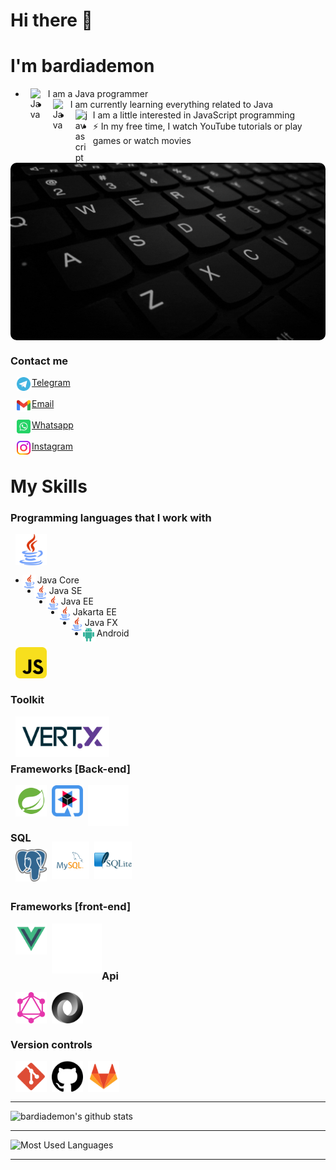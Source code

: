# Hi there 👋

# I'm bardiademon

- [<img style="margin-left: 8px;margin-right: 8px;" align="left" alt="Java" title="Java" width="20px" src="https://www.bardiademon.com/public/icons/java.svg" />][MyWebsite]
  I am a Java programmer
- [<img style="margin-left: 8px;margin-right: 8px;" align="left" alt="Java" title="Java" width="20px" src="https://www.bardiademon.com/public/icons/java.svg" />][MyWebsite]
  I am currently learning everything related to Java</br>
- [<img style="margin-left: 8px;margin-right: 8px;" align="left" alt="javascript" title="javascript" width="20px" src="https://www.bardiademon.com/public/icons/javascript.svg" />][MyWebsite]
  I am a little interested in JavaScript programming
- ⚡ In my free time, I watch YouTube tutorials or play games or watch movies

[<img style="border-radius: 10px" align="center" alt="Java" title="Java" src="images/bardiademon.gif" />][MyWebsite]
### Contact me

[<img style="margin-left: 10px;margin-right: 2px" align="left" alt="bardiademon | Telegram" width="22px" src="icons/telegram.svg" />][telegram] [Telegram]
<br/>
<br/>
[<img style="margin-left: 10px;margin-right: 2px;" align="left" alt="bardiademon | Gmail" width="22px" src="icons/gmail.svg" />][MyEmail] [Email][MyEmail]
<br/>
<br/>
[<img style="margin-left: 10px;margin-right: 2px;" align="left" alt="bardiademon | Whatsapp" width="22px" src="icons/whatsapp.svg" />][MyWhatsapp] [Whatsapp][MyWhatsapp]
<br/>
<br/>
[<img style="margin-left: 10px;margin-right: 2px;" align="left" alt="bardiademon | Instagram" width="22px" src="icons/instagram.svg" />][Instagram] [Instagram][Instagram]

# My Skills

### Programming languages that I work with

[<img style="margin-left: 8px;" align="left" alt="Java" title="Java" width="50px" src="icons/java.svg" />][MyWebsite]

<br/>
<br/>
<br/>

- [<img style="margin-left: -5px;;margin-right: 2px" align="left" alt="Java" title="Java" width="22px" src="icons/java.svg" />][MyWebsite]
  Java Core
- [<img style="margin-left: -5px;;margin-right: 2px" align="left" alt="Java" title="Java" width="22px" src="icons/java.svg" />][MyWebsite]
  Java SE
- [<img style="margin-left: -5px;;margin-right: 2px" align="left" alt="Java" title="Java" width="22px" src="icons/java.svg" />][MyWebsite]
  Java EE
- [<img style="margin-left: -5px;;margin-right: 2px" align="left" alt="Java" title="Java" width="22px" src="icons/java.svg" />][MyWebsite]
  Jakarta EE
- [<img style="margin-left: -5px;;margin-right: 2px" align="left" alt="Java" title="Java" width="22px" src="icons/java.svg" />][MyWebsite]
  Java FX
- [<img style="margin-left: -5px;;margin-right: 2px" align="left" alt="Java" title="Java" width="22px" src="icons/android.svg" />][MyWebsite]
  Android

[<img style="margin-left: 8px;" align="left" alt="javascript" title="Javascript" width="50px" src="icons/javascript.svg" />][MyWebsite]

<br/>
<br/>
<br/>

### Toolkit

[<img style="margin-left: 8px;" align="left" alt="Spring-Boot" title="Vert.X" width="150px" src="icons/vert.x.png" />][MyWebsite]

<br/>
<br/>
<br/>

### Frameworks [Back-end]

[<img style="margin-left: 8px;" align="left" alt="Spring-Boot" title="Spring-Boot" width="50px" src="icons/spring-boot.svg" />][MyWebsite]
[<img style="margin-left: 8px;" align="left" alt="Quarkus" title="Quarkus" width="50px" src="icons/quarkus.svg" />][MyWebsite]
[<img style="margin-left: 8px;" align="left" alt="Micronaut" title="Micronaut" width="65px" src="icons/micronaut.svg" />][MyWebsite]

<br/>
<br/>
<br/>

### SQL

[<img style="margin-left: 8px;margin-top: -8px;" align="left" alt="PostgreSQL" title="PostgreSQL" width="50px" src="icons/postgresql.png" />][MyWebsite]
[<img style="margin-left: 8px;margin-top: -20px;" align="left" alt="MySQL" title="MySQL" width="60px" src="icons/mysql.svg" />][MyWebsite]
[<img style="margin-left: 8px;margin-top: -20px;" align="left" alt="SQLite" title="Sqlite" width="60px" src="/icons/sqlite.svg" />][MyWebsite]

<br/>
<br/>
<br/>

### Frameworks [front-end]

[<img style="margin-left: 8px;" align="left" alt="VueJS" title="VueJS" width="50px" src="icons/vuejs.svg" />][MyWebsite]
[<img style="margin-left: 8px;" align="left" alt="JQuery" title="JQuery" width="80px" src="icons/jquery.svg" />][MyWebsite]

<br/>
<br/>
<br/>

### Api

[<img style="margin-left: 8px;" align="left" alt="GraphQL" title="GraphQL" width="50px" src="icons/graphql.svg" />][MyWebsite]
[<img style="margin-left: 8px;" align="left" alt="JSON" title="JSON" width="50px" src="icons/json.svg" />][MyWebsite]

<br/>
<br/>
<br/>

### Version controls

[<img style="margin-left: 8px;" align="left" alt="Git" title="Git" width="50px" src="icons/git.svg" />][MyWebsite]
[<img style="margin-left: 8px;" align="left" alt="GitHub" title="GitHub" width="50px" src="icons/github.svg" />][MyWebsite]
[<img style="margin-left: 8px;" align="left" alt="GitLab" title="GitLab" width="50px" src="icons/gitlab.svg" />][MyWebsite]

<br />
<br />
<br />

---

![bardiademon's github stats](https://github-readme-stats.vercel.app/api?username=bardiademon&show_icons=true)

---

![Most Used Languages](https://github-readme-stats.vercel.app/api/top-langs/?username=bardiademon&layout=compact)

---

[MyWebsite]: https://www.bardiademon.com

[github]: https://github.com/bardiademon

[Instagram]: https://instagram.com/bardianamjoo

[Telegram]: https://t.me/bardiademon

[MyEmail]: mailto:bardiademon@gmail.com

[MyWhatsapp]: https://wa.me/989170221393
